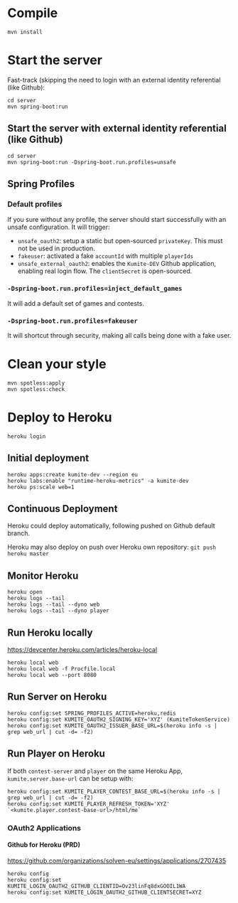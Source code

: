 # Compile

    mvn install

# Start the server

Fast-track (skipping the need to login with an external identity referential (like Github):

    cd server
    mvn spring-boot:run

## Start the server with external identity referential (like Github)

    cd server
    mvn spring-boot:run -Dspring-boot.run.profiles=unsafe
    
## Spring Profiles

### Default profiles

If you sure without any profile, the server should start successfully with an unsafe configuration. It will trigger:

- `unsafe_oauth2`: setup a static but open-sourced `privateKey`. This must not be used in production.
- `fakeuser`: activated a fake `accountId` with multiple `playerIds`
- `unsafe_external_oauth2`: enables the `Kumite-DEV` Github application, enabling real login flow. The `clientSecret` is open-sourced.

### `-Dspring-boot.run.profiles=inject_default_games`

It will add a default set of games and contests.

### `-Dspring-boot.run.profiles=fakeuser`

It will shortcut through security, making all calls being done with a fake user.

# Clean your style

    mvn spotless:apply
    mvn spotless:check

# Deploy to Heroku

    heroku login
    
## Initial deployment

    heroku apps:create kumite-dev --region eu
    heroku labs:enable "runtime-heroku-metrics" -a kumite-dev
    heroku ps:scale web=1

## Continuous Deployment

Heroku could deploy automatically, following pushed on Github default branch.

Heroku may also deploy on push over Heroku own repository: `git push heroku master`

## Monitor Heroku

    heroku open
    heroku logs --tail
    heroku logs --tail --dyno web
    heroku logs --tail --dyno player

## Run Heroku locally

https://devcenter.heroku.com/articles/heroku-local

    heroku local web
    heroku local web -f Procfile.local
    heroku local web --port 8080

## Run Server on Heroku

    heroku config:set SPRING_PROFILES_ACTIVE=heroku,redis
    heroku config:set KUMITE_OAUTH2_SIGNING_KEY='XYZ' (KumiteTokenService)
    heroku config:set KUMITE_OAUTH2_ISSUER_BASE_URL=$(heroku info -s | grep web_url | cut -d= -f2)

## Run Player on Heroku

If both `contest-server` and `player` on the same Heroku App, `kumite.server.base-url` can be setup with:

    heroku config:set KUMITE_PLAYER_CONTEST_BASE_URL=$(heroku info -s | grep web_url | cut -d= -f2)
    heroku config:set KUMITE_PLAYER_REFRESH_TOKEN='XYZ' `<kumite.player.contest-base-url>/html/me`

### OAuth2 Applications

#### Github for Heroku (PRD)

https://github.com/organizations/solven-eu/settings/applications/2707435

    heroku config
    heroku config:set KUMITE_LOGIN_OAUTH2_GITHUB_CLIENTID=Ov23linFq8dxGOOIL1WA
    heroku config:set KUMITE_LOGIN_OAUTH2_GITHUB_CLIENTSECRET=XYZ

